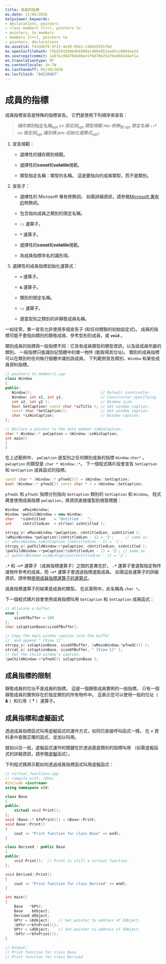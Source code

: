 ```yaml
---
title: 成員的指標
ms.date: 11/04/2016
helpviewer_keywords:
- declarations, pointers
- class members [C++], pointers to
- pointers, to members
- members [C++], pointers to
- pointers, declarations
ms.assetid: f42ddb79-9721-4e39-95b1-c56b55591f68
ms.openlocfilehash: 75bd29310d64b0309ac48be053aa43cc0084aa2d
ms.sourcegitcommit: 1a8fac06478da8bee1f6d70e25afbad94144af1a
ms.translationtype: MT
ms.contentlocale: zh-TW
ms.lasthandoff: 05/30/2020
ms.locfileid: "84226087"
---
```

# <a name="pointers-to-members"></a>成員的指標

成員指標宣告是特殊的指標宣告。  它們是使用下列順序來宣告：

> *儲存類別*指定名稱<sub>opt</sub> *cv 限定詞*<sub>opt</sub> *類型規範* *ms-修飾*<sub>詞 opt</sub> *限定名稱* **`::*`** *cv 限定詞*<sub>opt</sub> *識別碼* *pm-初始化運算式*<sub>opt</sub>**`;`**

1. 宣告規範：

   - 選擇性的儲存類別規範。

   - 選擇性的**const**和**volatile**規範。

   - 類型指定名稱：類型的名稱。 這是要指向的成員類型，而不是類別。

1. 宣告子：

   - 選擇性的 Microsoft 專有修飾詞。 如需詳細資訊，請參閱[Microsoft 專有的](../cpp/microsoft-specific-modifiers.md)修飾詞。

   - 包含指向成員之類別的限定名稱。

   - __`::`__ 運算子。

   - __`*`__ 運算子。

   - 選擇性的**const**和**volatile**規範。

   - 為成員指標命名的識別項。

1. 選擇性的成員指標初始化運算式：

   - **`=`** 運算子。

   - **`&`** 運算子。

   - 類別的限定名稱。

   - __`::`__ 運算子。

   - 適當型別之類別的非靜態成員名稱。

一如往常，單一宣告允許使用多個宣告子 (和任何關聯的初始設定式)。 成員的指標可能不會指向類別的靜態成員、參考型別的成員，或 **`void`** 。

類別成員的指標與一般指標不同：它具有成員類型的類型資訊，以及該成員所屬的類別。 一般指標只能識別記憶體中的單一物件 (能取得其位址)。 類別的成員指標可以在類別的任何執行個體中識別該成員。 下列範例宣告類別、`Window` 和某些成員資料指標。

```cpp
// pointers_to_members1.cpp
class Window
{
public:
   Window();                               // Default constructor.
   Window( int x1, int y1,                 // Constructor specifying
   int x2, int y2 );                       // Window size.
   bool SetCaption( const char *szTitle ); // Set window caption.
   const char *GetCaption();               // Get window caption.
   char *szWinCaption;                     // Window caption.
};

// Declare a pointer to the data member szWinCaption.
char * Window::* pwCaption = &Window::szWinCaption;
int main()
{
}
```

在上述範例中， `pwCaption` 是型別之任何類別成員的指標 `Window` `char*` 。 `pwCaption` 的類型是 `char * Window::*`。 下一個程式碼片段會宣告 `SetCaption` 和 `GetCaption` 成員函式的指標。

```cpp
const char * (Window::* pfnwGC)() = &Window::GetCaption;
bool (Window::* pfnwSC)( const char * ) = &Window::SetCaption;
```

`pfnwGC` 和 `pfnwSC` 指標分別指向 `GetCaption` 類別的 `SetCaption` 和 `Window`。 程式碼會使用成員指標 `pwCaption`，將資訊直接複製到視窗標題：

```cpp
Window  wMainWindow;
Window *pwChildWindow = new Window;
char   *szUntitled    = "Untitled -  ";
int     cUntitledLen  = strlen( szUntitled );

strcpy_s( wMainWindow.*pwCaption, cUntitledLen, szUntitled );
(wMainWindow.*pwCaption)[cUntitledLen - 1] = '1';     // same as
// wMainWindow.SzWinCaption [cUntitledLen - 1] = '1';
strcpy_s( pwChildWindow->*pwCaption, cUntitledLen, szUntitled );
(pwChildWindow->*pwCaption)[cUntitledLen - 1] = '2'; // same as
// pwChildWindow->szWinCaption[cUntitledLen - 1] = '2';
```

**`.*`** 和 **`->*`** 運算子（成員指標運算子）之間的差異在於， **`.*`** 運算子會選取指定物件或物件參考的成員，而 **`->*`** 運算子會透過指標選取成員。 如需這些運算子的詳細資訊，請參閱[使用成員指標運算子的運算式](../cpp/pointer-to-member-operators-dot-star-and-star.md)。

成員指標運算子的結果是成員的類型。 在此案例中，此名稱為 `char *`。

下一個程式碼片段會使用成員指標叫用 `GetCaption` 和 `SetCaption` 成員函式：

```cpp
// Allocate a buffer.
enum {
    sizeOfBuffer = 100
};
char szCaptionBase[sizeOfBuffer];

// Copy the main window caption into the buffer
//  and append " [View 1]".
strcpy_s( szCaptionBase, sizeOfBuffer, (wMainWindow.*pfnwGC)() );
strcat_s( szCaptionBase, sizeOfBuffer, " [View 1]" );
// Set the child window's caption.
(pwChildWindow->*pfnwSC)( szCaptionBase );
```

## <a name="restrictions-on-pointers-to-members"></a>成員指標的限制

靜態成員的位址不是成員的指標。 這是一個靜態成員實例的一般指標。 只有一個靜態成員的實例存在於指定類別的所有物件中。 這表示您可以使用一般的位址（ **&** ）和引用（ <strong>\*</strong> ）運算子。

## <a name="pointers-to-members-and-virtual-functions"></a>成員指標和虛擬函式

透過成員指標函式叫用虛擬函式的運作方式，如同已直接呼叫函式一樣。 在 v 資料表中查閱正確的函式，並加以叫用。

就如以往一般，虛擬函式運作的關鍵在於透過基底類別的指標叫用  （如需虛擬函式的詳細資訊，請參閱[虛擬](../cpp/virtual-functions.md)函式）。

下列程式碼將示範如何透過成員指標函式叫用虛擬函式：

```cpp
// virtual_functions.cpp
// compile with: /EHsc
#include <iostream>
using namespace std;

class Base
{
public:
    virtual void Print();
};
void (Base::* bfnPrint)() = &Base::Print;
void Base::Print()
{
    cout << "Print function for class Base" << endl;
}

class Derived : public Base
{
public:
    void Print();  // Print is still a virtual function.
};

void Derived::Print()
{
    cout << "Print function for class Derived" << endl;
}

int main()
{
    Base   *bPtr;
    Base    bObject;
    Derived dObject;
    bPtr = &bObject;    // Set pointer to address of bObject.
    (bPtr->*bfnPrint)();
    bPtr = &dObject;    // Set pointer to address of dObject.
    (bPtr->*bfnPrint)();
}

// Output:
// Print function for class Base
// Print function for class Derived
```
